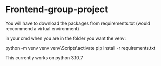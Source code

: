 # Frontend-group-project
You will have to download the packages from requirements.txt (would reccommend a virtual environment)

in your cmd when you are in the folder you want the venv:

python -m venv venv
venv\Scripts\activate
pip install -r requirements.txt

This currently works on python 3.10.7